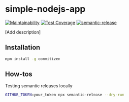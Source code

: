# simple-nodejs-app

[![Maintainability](https://api.codeclimate.com/v1/badges/07d11a0ea4e36c1eb61e/maintainability)](https://codeclimate.com/github/elfrank/simple-nodejs-app/maintainability)
[![Test Coverage](https://api.codeclimate.com/v1/badges/07d11a0ea4e36c1eb61e/test_coverage)](https://codeclimate.com/github/elfrank/simple-nodejs-app/test_coverage)
[![semantic-release](https://img.shields.io/badge/%20%20%F0%9F%93%A6%F0%9F%9A%80-semantic--release-e10079.svg)](https://github.com/semantic-release/semantic-release)


[Add description]

## Installation
```bash
npm install -g commitizen
```

## How-tos

Testing semantic releases locally
```bash
GITHUB_TOKEN=your_token npx semantic-release --dry-run
```